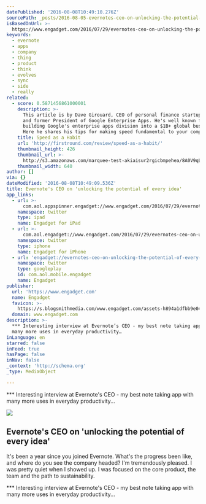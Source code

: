 ```yaml
---
datePublished: '2016-08-08T10:49:10.276Z'
sourcePath: _posts/2016-08-05-evernotes-ceo-on-unlocking-the-potential-of-every-idea.md
isBasedOnUrl: >-
  https://www.engadget.com/2016/07/29/evernotes-ceo-on-unlocking-the-potential-of-every-idea/
keywords:
  - evernote
  - apps
  - company
  - thing
  - product
  - think
  - evolves
  - sync
  - side
  - really
related:
  - score: 0.5871456861000001
    description: >-
      This article is by Dave Girouard, CEO of personal finance startup Upstart,
      and former President of Google Enterprise Apps. He's well known for
      building Google's enterprise apps division into a $1B+ global business.
      Here he shares his tips for making speed fundamental to your company.
    title: Speed as a Habit
    url: 'http://firstround.com/review/speed-as-a-habit/'
    thumbnail_height: 426
    thumbnail_url: >-
      http://s3.amazonaws.com/marquee-test-akiaisur2rgicbmpehea/8A0V9qL9TTic0g9CdcXm_Dave%20Hero.jpg
    thumbnail_width: 640
author: []
via: {}
dateModified: '2016-08-08T10:49:09.536Z'
title: Evernote's CEO on 'unlocking the potential of every idea'
app_links:
  - url: >-
      com.aol.appspinner.engadget://www.engadget.com/2016/07/29/evernotes-ceo-on-unlocking-the-potential-of-every-idea/
    namespace: twitter
    type: ipad
    name: Engadget for iPad
  - url: >-
      com.aol.engadget://www.engadget.com/2016/07/29/evernotes-ceo-on-unlocking-the-potential-of-every-idea/
    namespace: twitter
    type: iphone
    name: Engadget for iPhone
  - url: 'engadget://evernotes-ceo-on-unlocking-the-potential-of-every-idea'
    namespace: twitter
    type: googleplay
    id: com.aol.mobile.engadget
    name: Engadget
publisher:
  url: 'https://www.engadget.com'
  name: Engadget
  favicon: >-
    https://s.blogsmithmedia.com/www.engadget.com/assets-h894a1dfbb9e04180b93db3f59c317535/images/favicon-160x160.png?h=1638b0a8bbe7effa8f85c3ecabb63620
  domain: www.engadget.com
description: >-
  *** Interesting interview at Evernote’s CEO - my best note taking app with
  many more uses in everyday productivity…
inLanguage: en
starred: false
inFeed: true
hasPage: false
inNav: false
_context: 'http://schema.org'
_type: MediaObject

---
```

\*\*\* Interesting interview at Evernote's CEO - my best note taking app with many more uses in everyday productivity...

<article style=""><img src="https://imgflo.herokuapp.com/graph/vahj1ThiexotieMo/b4c43dae3ac861b980ce6710528474ca/noop.jpg?input=https%3A%2F%2Fs.aolcdn.com%2Fdims-shared%2Fdims3%2FGLOB%2Fcrop%2F1200x800%2B0%2B0%2Fresize%2F1600x1067!%2Fformat%2Fjpg%2Fquality%2F85%2Fhttps%3A%2F%2Fs.aolcdn.com%2Fhss%2Fstorage%2Fmidas%2Fcdfbed35b795df974cb717f27d1dd044%2F202921026%2Fevernote.jpg" /><h1>Evernote's CEO on 'unlocking the potential of every idea'</h1><p>It's been a year since you joined Evernote. What's the progress been like, and where do you see the company headed? I'm tremendously pleased. I was pretty quiet when I showed up. I was focused on the core product, the team and the path to sustainability.</p></article>

\*\*\* Interesting interview at Evernote's CEO - my best note taking app with many more uses in everyday productivity...